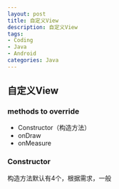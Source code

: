 ```yaml
---
layout: post
title: 自定义View
description: 自定义View
tags:
- Coding
- Java
- Android
categories: Java
---
```


## 自定义View

### methods to override

- Constructor（构造方法）
- onDraw
- onMeasure

### Constructor

构造方法默认有4个，根据需求，一般
